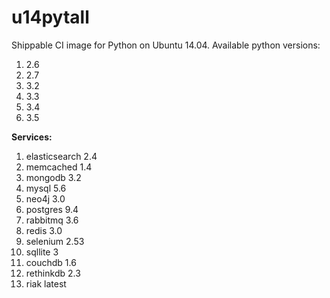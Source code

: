 # u14pytall

Shippable CI image for Python on Ubuntu 14.04. Available python versions:

1. 2.6
2. 2.7
3. 3.2
4. 3.3
5. 3.4
6. 3.5

**Services:**

1. elasticsearch 2.4
2. memcached 1.4
3. mongodb 3.2
4. mysql 5.6
5. neo4j 3.0
6. postgres 9.4
7. rabbitmq 3.6
8. redis 3.0
9. selenium 2.53
10. sqllite 3
11. couchdb 1.6
12. rethinkdb 2.3
13. riak latest


